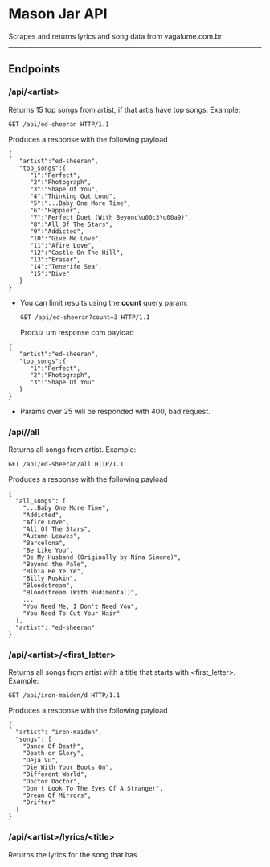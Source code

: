 # Mason Jar API

Scrapes and returns lyrics and song data from vagalume.com.br

---

## Endpoints

### /api/\<artist>

Returns 15 top songs from artist, if that artis have top songs. Example:

`GET /api/ed-sheeran HTTP/1.1`

Produces a response with the following payload

```
{
   "artist":"ed-sheeran",
   "top_songs":{
      "1":"Perfect",
      "2":"Photograph",
      "3":"Shape Of You",
      "4":"Thinking Out Loud",
      "5":"...Baby One More Time",
      "6":"Happier",
      "7":"Perfect Duet (With Beyonc\u00c3\u00a9)",
      "8":"All Of The Stars",
      "9":"Addicted",
      "10":"Give Me Love",
      "11":"Afire Love",
      "12":"Castle On The Hill",
      "13":"Eraser",
      "14":"Tenerife Sea",
      "15":"Dive"
   }
}
```

- You can limit results using the **count** query param:

    `GET /api/ed-sheeran?count=3 HTTP/1.1`

    Produz um response com payload

```
{
   "artist":"ed-sheeran",
   "top_songs":{
      "1":"Perfect",
      "2":"Photograph",
      "3":"Shape Of You"
   }
}
```

- Params over 25 will be responded with 400, bad request.


### /api/<artist>/all

Returns all songs from artist. Example:

`GET /api/ed-sheeran/all HTTP/1.1`

Produces a response with the following payload

```
{
  "all_songs": [
    "...Baby One More Time", 
    "Addicted", 
    "Afire Love", 
    "All Of The Stars", 
    "Autumn Leaves", 
    "Barcelona", 
    "Be Like You", 
    "Be My Husband (Originally by Nina Simone)", 
    "Beyond the Pale", 
    "Bibia Be Ye Ye", 
    "Billy Ruskin", 
    "Bloodstream", 
    "Bloodstream (With Rudimental)",
    ...
    "You Need Me, I Don't Need You", 
    "You Need To Cut Your Hair"
  ], 
  "artist": "ed-sheeran"
}
```

### /api/\<artist>/\<first_letter>

Returns all songs from artist with a title that starts with <first_letter>. Example:

`GET /api/iron-maiden/d HTTP/1.1`

Produces a response with the following payload

```
{
  "artist": "iron-maiden",
  "songs": [
    "Dance Of Death",
    "Death or Glory",
    "Deja Vu",
    "Die With Your Boots On",
    "Different World",
    "Doctor Doctor",
    "Don't Look To The Eyes Of A Stranger",
    "Dream Of Mirrors",
    "Drifter"
  ]
}
```

### /api/\<artist>/lyrics/\<title>

Returns the lyrics for the song that has <title> and belongs to <artist>. Example:

`GET /api/ac-dc/lyrics/jailbreak HTTP/1.1`

```
{
  "artist": "ac-dc",
  "lyrics": "There was a friend of mine on murder\nAnd the judge's gavel fell\nJury found him guilty\nGave him sixteen years in hell\nHe said \"I ain't spending my life here\nI ain't living alone\nAin't breaking no rocks on the chain gang\nI'm breakin' out and headin' home\n\nGonna make a jailbreak\nAnd I'm lookin' towards the sky\nI'm gonna make a jailbreak\nOh, how I wish that I could fly\n\nAll in the name of liberty\nAll in the name of liberty\nGot to be free\n\nJailbreak, let me out of here\nJailbreak, sixteen years\nJailbreak, had more than I can take\nJailbreak, yeah\"\n\nHe said he'd seen his lady being fooled with\nBy another man\nShe was down and he was up\nHe had a gun in his hand\nBullets started flying everywhere\nAnd people started to scream\nBig man lying on the ground\nWith a hole in his body\nWhere his life had been\nBut it was\n\nAll in the name of liberty\nAll in the name of liberty\nI got to be free\n\nJailbreak, jailbreak\nI got to break out\nOut of here\n\nHeartbeats they were racin'\nFreedom he was chasin'\nSpotlights, sirens, rifles firing\nBut he made it out\nWith a bullet in his back",
  "title": "jailbreak"
}
```

## Running locally

```
$ git clone https://github.com/douglasnavarro/mason-jar
$ cd mason-jar
$ virtualenv env
$ source /env/bin/activate
$ pip install -r requirements.txt
$ export FLASK_APP=vagalume_api
$ export FLASK_ENV=development
$ flask run
```

### Running tests

```
$ cd /mason-jar
$ mkdir instance && cd instance
$ curl https://vagalume.com/ed-sheeran > ed.html
$ curl https://vagalume.com/joelma > joelma.html
$ python -m pytest -v
```
---
